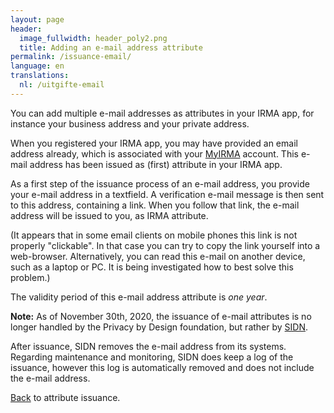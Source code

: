 ```yaml
---
layout: page
header:
  image_fullwidth: header_poly2.png
  title: Adding an e-mail address attribute
permalink: /issuance-email/
language: en
translations:
  nl: /uitgifte-email
---
```


You can add multiple e-mail addresses as attributes in your IRMA app,
for instance your business address and your private address.

When you registered your IRMA app, you may have provided an email
address already, which is associated with your [MyIRMA](/myirma)
account. This e-mail address has been issued as (first) attribute in
your IRMA app.

As a first step of the issuance process of an e-mail address, you
provide your e-mail address in a textfield. A verification e-mail
message is then sent to this address, containing a link. When you
follow that link, the e-mail address will be issued to you, as IRMA
attribute.

(It appears that in some email clients on mobile phones this link is
not properly "clickable". In that case you can try to copy the link
yourself into a web-browser. Alternatively, you can read this e-mail on
another device, such as a laptop or PC. It is being investigated how
to best solve this problem.)

The validity period of this e-mail address attribute is *one year*.

**Note:**
As of November 30th, 2020, the issuance of e-mail attributes is no longer
handled by the Privacy by Design foundation, but rather by
[SIDN](https://www.sidn.nl/en).

After issuance, SIDN removes the e-mail address from its systems.
Regarding maintenance and monitoring, SIDN does keep a log of the issuance,
however this log is automatically removed and does not include the e-mail address.

[Back](/issuance) to attribute issuance.

